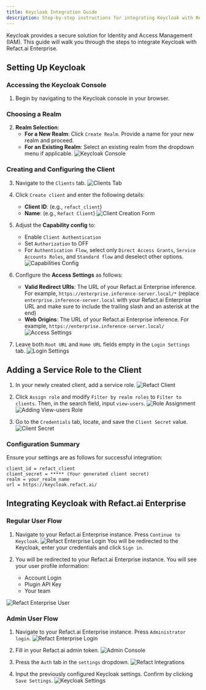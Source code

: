 ```yaml
---
title: Keycloak Integration Guide
description: Step-by-step instructions for integrating Keycloak with Refact.ai Enterprise for access management.
---
```


Keycloak provides a secure solution for Identity and Access Management (IAM). This 
guide will walk you through the steps to integrate Keycloak with Refact.ai Enterprise.

## Setting Up Keycloak

### Accessing the Keycloak Console

1. Begin by navigating to the Keycloak console in your browser.

### Choosing a Realm

2. **Realm Selection**:
   - **For a New Realm**: Click `Create Realm`. Provide a name for your new realm and proceed.
   - **For an Existing Realm**: Select an existing realm from the dropdown menu if applicable.
   ![Keycloak Console](../../../assets/keycloak_console.png)

### Creating and Configuring the Client

3. Navigate to the `Clients` tab.
   ![Clients Tab](../../../assets/clients.png)

4. Click `Create client` and enter the following details:
   - **Client ID**: (e.g., `refact_client`)
   - **Name**: (e.g., `Refact Client`)
     ![Client Creation Form](../../../assets/create_client.png)

5. Adjust the **Capability config** to:
   - Enable `Client Authentication`
   - Set `Authorization` to OFF
   - For `Authentication Flow`, select only `Direct Access Grants`, `Service Accounts Roles`, and `Standard flow` and deselect other options.
     ![Capabilities Config](../../../assets/capabilities_config.png)

6. Configure the **Access Settings** as follows:
   - **Valid Redirect URIs**: The URL of your Refact.ai Enterprise inference. For example, `https://enterprise.inference-server.local/*` (replace `enterprise.inference-server.local` with your Refact.ai Enterprise URL and make sure to include the trailing slash and an asterisk at the end)
   - **Web Origins**: The URL of your Refact.ai Enterprise inference. For example, `https://enterprise.inference-server.local/`
   ![Access Settings](../../../assets/access_settings.png)

7. Leave both `Root URL` and `Home URL` fields empty in the `Login Settings` tab.
     ![Login Settings](../../../assets/login_settings.png)

## Adding a Service Role to the Client

1. In your newly created client, add a service role.
   ![Refact Client](../../../assets/refact_client.png)

2. Click `Assign role` and modify `Filter by realm roles` to `Filter to clients`. Then, in the search field, input `view-users`.
   ![Role Assignment](../../../assets/assign_role_first.png)
   ![Adding View-users Role](../../../assets/view_users.png)

3. Go to the `Credentials` tab, locate, and save the `Client Secret` value.
   ![Client Secret](../../../assets/client_secret.png)

### Configuration Summary

Ensure your settings are as follows for successful integration:

```
client_id = refact_client
client_secret = ***** (Your generated client secret)
realm = your_realm_name
url = https://keycloak.refact.ai/
```


## Integrating Keycloak with Refact.ai Enterprise


### Regular User Flow

1. Navigate to your Refact.ai Enterprise instance. Press `Continue to Keycloak`. 
   ![Refact Enterprise Login](../../../assets/login_keycloak.png)
You will be redirected to the Keycloak, enter your credentials and click `Sign in`.

2. You will be redirected to your Refact.ai Enterprise instance. You will see your user profile information:
   - Account Login
   - Plugin API Key
   - Your team

  ![Refact Enterprise User](../../../assets/user_info.png)

### Admin User Flow

1. Navigate to your Refact.ai Enterprise instance. Press `Administrator login`. 
   ![Refact Enterprise Login](../../../assets/login_keycloak.png)

2. Fill in your Refact.ai admin token.
   ![Admin Console](../../../assets/admin_console.png)

3. Press the `Auth` tab in the `settings` dropdown.
   ![Refact Integrations](../../../assets/refact_integrations.png)

4. Input the previously configured Keycloak settings. Confirm by clicking `Save Settings`.
  ![Keycloak Settings](../../../assets/keycloak_settings.png)


